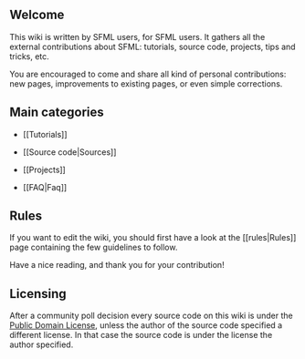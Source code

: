 ## Welcome

This wiki is written by SFML users, for SFML users. It gathers all the external contributions about SFML: tutorials, source code, projects, tips and tricks, etc.

You are encouraged to come and share all kind of personal contributions: new pages, improvements to existing pages, or even simple corrections.

## Main categories

* [[Tutorials]]

* [[Source code|Sources]]

* [[Projects]]

* [[FAQ|Faq]]

## Rules

If you want to edit the wiki, you should first have a look at the [[rules|Rules]] page containing the few guidelines to follow.

Have a nice reading, and thank you for your contribution!

## Licensing

After a community poll decision every source code on this wiki is under the [Public Domain License](https://en.wikipedia.org/wiki/Public_domain_software), unless the author of the source code specified a different license. In that case the source code is under the license the author specified.